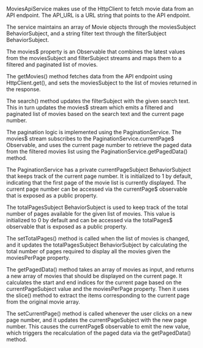 MoviesApiService makes use of the HttpClient to fetch movie data from an API endpoint. The API_URL is a URL string that points to the API endpoint.

The service maintains an array of Movie objects through the moviesSubject BehaviorSubject, and a string filter text through the filterSubject BehaviorSubject.

The movies$ property is an Observable that combines the latest values from the moviesSubject and filterSubject streams and maps them to a filtered and paginated list of movies.

The getMovies() method fetches data from the API endpoint using HttpClient.get(), and sets the moviesSubject to the list of movies returned in the response.

The search() method updates the filterSubject with the given search text. This in turn updates the movies$ stream which emits a filtered and paginated list of movies based on the search text and the current page number.

The pagination logic is implemented using the PaginationService. The movies$ stream subscribes to the PaginationService.currentPage$ Observable, and uses the current page number to retrieve the paged data from the filtered movies list using the PaginationService.getPagedData() method.

The PaginationService has a private currentPageSubject BehaviorSubject that keeps track of the current page number. It is initialized to 1 by default, indicating that the first page of the movie list is currently displayed. The current page number can be accessed via the currentPage$ observable that is exposed as a public property.

The totalPagesSubject BehaviorSubject is used to keep track of the total number of pages available for the given list of movies. This value is initialized to 0 by default and can be accessed via the totalPages$ observable that is exposed as a public property.

The setTotalPages() method is called when the list of movies is changed, and it updates the totalPagesSubject BehaviorSubject by calculating the total number of pages required to display all the movies given the moviesPerPage property.

The getPagedData() method takes an array of movies as input, and returns a new array of movies that should be displayed on the current page. It calculates the start and end indices for the current page based on the currentPageSubject value and the moviesPerPage property. Then it uses the slice() method to extract the items corresponding to the current page from the original movie array.

The setCurrentPage() method is called whenever the user clicks on a new page number, and it updates the currentPageSubject with the new page number. This causes the currentPage$ observable to emit the new value, which triggers the recalculation of the paged data via the getPagedData() method.